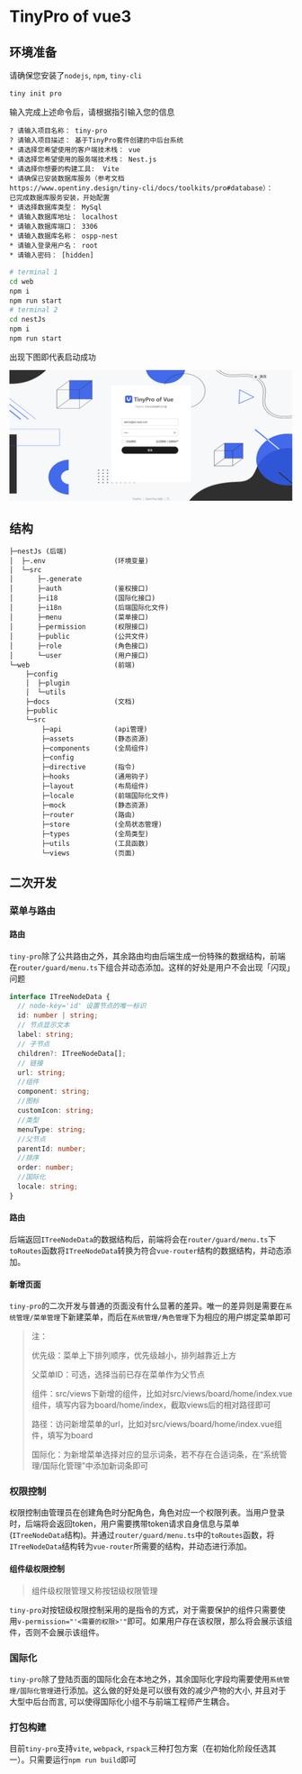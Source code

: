 # TinyPro of vue3

## 环境准备

请确保您安装了`nodejs`, `npm`, `tiny-cli`

```bash
tiny init pro
```

输入完成上述命令后，请根据指引输入您的信息

```
? 请输入项目名称： tiny-pro
? 请输入项目描述： 基于TinyPro套件创建的中后台系统
* 请选择您希望使用的客户端技术栈： vue
* 请选择您希望使用的服务端技术栈： Nest.js
* 请选择你想要的构建工具:  Vite
* 请确保已安装数据库服务（参考文档
https://www.opentiny.design/tiny-cli/docs/toolkits/pro#database）：
已完成数据库服务安装，开始配置
* 请选择数据库类型： MySql
* 请输入数据库地址： localhost
* 请输入数据库端口： 3306
* 请输入数据库名称： ospp-nest
* 请输入登录用户名： root
* 请输入密码： [hidden]
```

```bash
# terminal 1
cd web
npm i
npm run start
# terminal 2
cd nestJs
npm i
npm run start
```

出现下图即代表启动成功

![](./images/tiny-pro-show.png)

## 结构

```
├─nestJs (后端)
│  ├─.env                 (环境变量)
│  └─src
│      ├─.generate
│      ├─auth             (鉴权接口)
│      ├─i18              (国际化接口)
│      ├─i18n             (后端国际化文件)
│      ├─menu             (菜单接口)
│      ├─permission       (权限接口)
│      ├─public           (公共文件)
│      ├─role             (角色接口)
│      └─user             (用户接口)
└─web                     (前端)
    ├─config
    │  ├─plugin
    │  └─utils
    ├─docs                (文档)
    ├─public
    └─src
        ├─api             (api管理)
        ├─assets          (静态资源)
        ├─components      (全局组件)
        ├─config
        ├─directive       (指令)
        ├─hooks           (通用钩子)
        ├─layout          (布局组件)
        ├─locale          (前端国际化文件)
        ├─mock            (静态资源)
        ├─router          (路由)
        ├─store           (全局状态管理)
        ├─types           (全局类型)
        ├─utils           (工具函数)
        └─views           (页面)
```

## 二次开发

### 菜单与路由

#### 路由

`tiny-pro`除了公共路由之外，其余路由均由后端生成一份特殊的数据结构，前端在`router/guard/menu.ts`下组合并动态添加。这样的好处是用户不会出现「闪现」问题

```ts
interface ITreeNodeData {
  // node-key='id' 设置节点的唯一标识
  id: number | string;
  // 节点显示文本
  label: string;
  // 子节点
  children?: ITreeNodeData[];
  // 链接
  url: string;
  //组件
  component: string;
  //图标
  customIcon: string;
  //类型
  menuType: string;
  //父节点
  parentId: number;
  //排序
  order: number;
  //国际化
  locale: string;
}
```

#### 路由

后端返回`ITreeNodeData`的数据结构后，前端将会在`router/guard/menu.ts`下`toRoutes`函数将`ITreeNodeData`转换为符合`vue-router`结构的数据结构，并动态添加。

#### 新增页面

`tiny-pro`的二次开发与普通的页面没有什么显著的差异。唯一的差异则是需要在`系统管理/菜单管理`下新建菜单，而后在`系统管理/角色管理`下为相应的用户绑定菜单即可

> 注：
>
>   优先级：菜单上下排列顺序，优先级越小，排列越靠近上方
>
>   父菜单ID：可选，选择当前已存在菜单作为父节点
>
>   组件：src/views下新增的组件，比如对src/views/board/home/index.vue组件，填写内容为board/home/index，截取views后的相对路径即可
>
>   路径：访问新增菜单的url，比如对src/views/board/home/index.vue组件，填写为board
>
>   国际化：为新增菜单选择对应的显示词条，若不存在合适词条，在“系统管理/国际化管理”中添加新词条即可

### 权限控制

权限控制由管理员在创建角色时分配角色，角色对应一个权限列表。当用户登录时，后端将会返回token，用户需要携带token请求自身信息与菜单(`ITreeNodeData`结构)。并通过`router/guard/menu.ts`中的`toRoutes`函数，将`ITreeNodeData`结构转为`vue-router`所需要的结构，并动态进行添加。

#### 组件级权限控制

> 组件级权限管理又称按钮级权限管理

`tiny-pro`对按钮级权限控制采用的是指令的方式，对于需要保护的组件只需要使用`v-permission="'<需要的权限>'"`即可。如果用户存在该权限，那么将会展示该组件，否则不会展示该组件。

### 国际化

`tiny-pro`除了登陆页面的国际化会在本地之外，其余国际化字段均需要使用`系统管理/国际化管理`进行添加。这么做的好处是可以很有效的减少产物的大小, 并且对于大型中后台而言, 可以使得国际化小组不与前端工程师产生耦合。

### 打包构建

目前`tiny-pro`支持`vite`, `webpack`, `rspack`三种打包方案（在初始化阶段任选其一）。只需要运行`npm run build`即可
